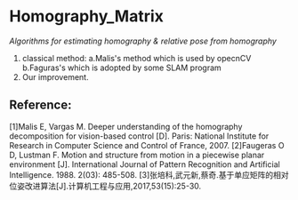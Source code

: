 # Homography_Matrix
*Algorithms for estimating homography & relative pose from homography*
1.  classical method:
a.Malis's method which is used by opecnCV
b.Faguras's which is adopted by some SLAM program
2.  Our improvement. 
## Reference: 
[1]Malis E, Vargas M. Deeper understanding of the homography decomposition for vision-based control [D]. Paris: National Institute for Research in Computer Science and Control of France, 2007.
[2]Faugeras O D, Lustman F. Motion and structure from motion in a piecewise planar environment [J]. International Journal of Pattern Recognition and Artificial Intelligence. 1988. 2(03): 485-508.
[3]张培科,武元新,蔡奇.基于单应矩阵的相对位姿改进算法[J].计算机工程与应用,2017,53(15):25-30.


